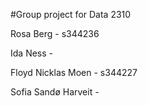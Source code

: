 #Group project for Data 2310

Rosa Berg - s344236

Ida Ness -

Floyd Nicklas Moen - s344227

Sofia Sandø Harveit - 